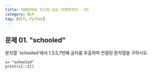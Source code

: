 ```yaml
---
title: 100문제로 두드려 보는 자연어처리 - 01
category: NLP
tag: [NLP, Python]
---
```


## 문제 01. "schooled"
문자열 'schooled'에서 1,3,5,7번째 글자를 추출하여 연결된 문자열을 구하시오.

~~~
s= "schooled"
print(s[::2])
~~~
